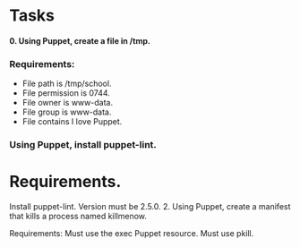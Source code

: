 # Tasks
#### 0. Using Puppet, create a file in /tmp.

### Requirements:
- File path is /tmp/school.
- File permission is 0744.
- File owner is www-data.
- File group is www-data.
- File contains I love Puppet.
### Using Puppet, install puppet-lint.

# Requirements.
Install puppet-lint.
Version must be 2.5.0.
 2. Using Puppet, create a manifest that kills a process named killmenow.

Requirements:
Must use the exec Puppet resource.
Must use pkill.
